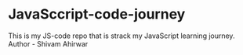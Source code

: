# JavaSccript-code-journey
This is my JS-code repo that is strack my JavaScript learning journey.
Author - Shivam Ahirwar
